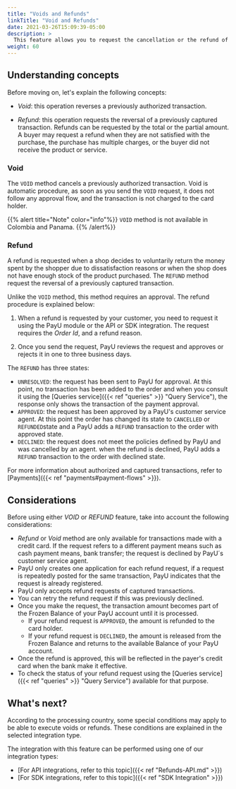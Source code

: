 ```yaml
---
title: "Voids and Refunds"
linkTitle: "Void and Refunds"
date: 2021-03-26T15:09:39-05:00
description: >
  This feature allows you to request the cancellation or the refund of the transactions authorized or charged. You can create the refund request using the _Refund_ or _Void_ method according to the status of the transaction.
weight: 60
---
```


## Understanding concepts
Before moving on, let's explain the following concepts:
* *Void*: this operation reverses a previously authorized transaction.

* *Refund*: this operation requests the reversal of a previously captured transaction. Refunds can be requested by the total or the partial amount. A buyer may request a refund when they are not satisfied with the purchase, the purchase has multiple charges, or the buyer did not receive the product or service.

### Void
The `VOID` method cancels a previously authorized transaction. Void is automatic procedure, as soon as you send the `VOID` request, it does not follow any approval flow, and the transaction is not charged to the card holder.

{{% alert title="Note" color="info"%}}
`VOID` method is not available in Colombia and Panama.
{{% /alert%}}

### Refund
A refund is requested when a shop decides to voluntarily return the money spent by the shopper due to dissatisfaction reasons or when the shop does not have enough stock of the product purchased. The `REFUND` method request the reversal of a previously captured transaction.

Unlike the `VOID` method, this method requires an approval. The refund procedure is explained below:

1. When a refund is requested by your customer, you need to request it using the PayU module or the API or SDK integration. The request requires the _Order Id_, and a refund reason.

2. Once you send the request, PayU reviews the request and approves or rejects it in one to three business days.

The `REFUND` has three states:

- `UNRESOLVED`: the request has been sent to PayU for approval. At this point, no transaction has been added to the order and when you consult it using the [Queries service]({{< ref "queries" >}} "Query Service"), the response only shows the transaction of the payment approval.
- `APPROVED`:  the request has been approved by a PayU's customer service agent. At this point the order has changed its state to `CANCELLED` or `REFUNDED`state and a PayU adds a `REFUND` transaction to the order with approved state.
- `DECLINED`: the request does not meet the policies defined by PayU and was cancelled by an agent. when the refund is declined, PayU adds a `REFUND` transaction to the order with declined state.

For more information about authorized and captured transactions, refer to [Payments]({{< ref "payments#payment-flows" >}}).

## Considerations
Before using either _VOID_ or _REFUND_ feature, take into account the following considerations:

* _Refund_ or _Void_ method are only available for transactions made with a credit card. If the request refers to a different payment means such as cash payment means, bank transfer; the request is declined by PayU´s customer service agent.
* PayU only creates one application for each refund request, if a request is repeatedly posted for the same transaction, PayU indicates that the request is already registered.
* PayU only accepts refund requests of captured transactions.
* You can retry the refund request if this was previously declined.
* Once you make the request, the transaction amount becomes part of the Frozen Balance of your PayU account until it is processed. 
  - If your refund request is `APPROVED`, the amount is refunded to the card holder. 
  - If your refund request is `DECLINED`, the amount is released from the Frozen Balance and returns to the available Balance of your PayU account.
* Once the refund is approved, this will be reflected in the payer's credit card when the bank make it effective.
* To check the status of your refund request using the [Queries service]({{< ref "queries" >}} "Query Service") available for that purpose.

## What's next?
According to the processing country, some special conditions may apply to be able to execute voids or refunds. These conditions are explained in the selected integration type.

The integration with this feature can be performed using one of our integration types:

* [For API integrations, refer to this topic]({{< ref "Refunds-API.md" >}})
* [For SDK integrations, refer to this topic]({{< ref "SDK Integration" >}})